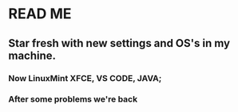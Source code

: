 # READ ME
## Star fresh with new settings and OS's in my machine.
### Now LinuxMint XFCE, VS CODE, JAVA;
### After some problems we're back
